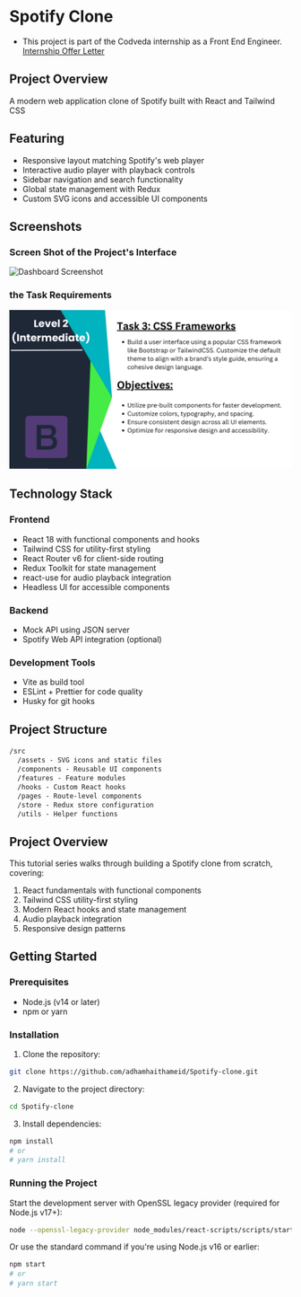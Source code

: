 # Spotify Clone
- This project is part of the Codveda internship as a Front End Engineer. [Internship Offer Letter](https://www.linkedin.com/embed/feed/update/urn:li:ugcPost:7324392120541151233)

## Project Overview
A modern web application clone of Spotify built with React and Tailwind CSS

## Featuring
- Responsive layout matching Spotify's web player
- Interactive audio player with playback controls
- Sidebar navigation and search functionality
- Global state management with Redux
- Custom SVG icons and accessible UI components

## Screenshots

### Screen Shot of the Project's Interface
![Dashboard Screenshot](<Screenshot 2025-05-26 at 4.49.39 PM.png>)

### the Task Requirements
![Task Requirements](<Front-End Task List-11_page-0001.jpg>)

## Technology Stack

### Frontend

- React 18 with functional components and hooks
- Tailwind CSS for utility-first styling
- React Router v6 for client-side routing
- Redux Toolkit for state management
- react-use for audio playback integration
- Headless UI for accessible components

### Backend

- Mock API using JSON server
- Spotify Web API integration (optional)

### Development Tools

- Vite as build tool
- ESLint + Prettier for code quality
- Husky for git hooks

## Project Structure

```
/src
  /assets - SVG icons and static files
  /components - Reusable UI components
  /features - Feature modules
  /hooks - Custom React hooks
  /pages - Route-level components
  /store - Redux store configuration
  /utils - Helper functions
```

## Project Overview

This tutorial series walks through building a Spotify clone from scratch, covering:

1. React fundamentals with functional components
2. Tailwind CSS utility-first styling
3. Modern React hooks and state management
4. Audio playback integration
5. Responsive design patterns

## Getting Started

### Prerequisites

- Node.js (v14 or later)
- npm or yarn

### Installation

1. Clone the repository:

```bash
git clone https://github.com/adhamhaithameid/Spotify-clone.git
```

2. Navigate to the project directory:

```bash
cd Spotify-clone
```

3. Install dependencies:

```bash
npm install
# or
# yarn install
```

### Running the Project

Start the development server with OpenSSL legacy provider (required for Node.js v17+):

```bash
node --openssl-legacy-provider node_modules/react-scripts/scripts/start.js
```

Or use the standard command if you're using Node.js v16 or earlier:

```bash
npm start
# or
# yarn start
```
